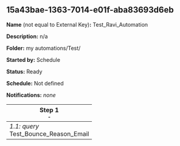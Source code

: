 ## 15a43bae-1363-7014-e01f-aba83693d6eb

**Name** (not equal to External Key)**:** Test_Ravi_Automation

**Description:** n/a

**Folder:** my automations/Test/

**Started by:** Schedule

**Status:** Ready

**Schedule:** Not defined

**Notifications:** _none_


| Step 1<br>_<small>-</small>_ |
| --- |
| _1.1: query_<br>Test_Bounce_Reason_Email |
